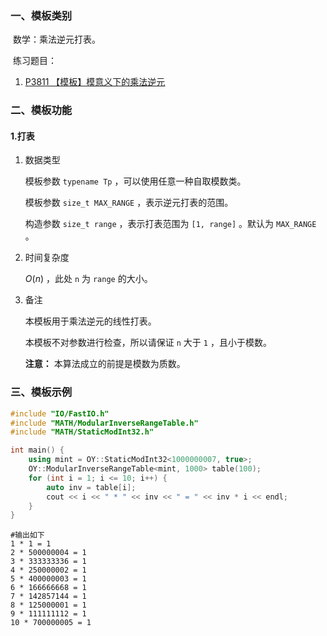 ### 一、模板类别

​	数学：乘法逆元打表。

​	练习题目：

1. [P3811 【模板】模意义下的乘法逆元](https://www.luogu.com.cn/problem/P3811)

### 二、模板功能

#### 1.打表

1. 数据类型

   模板参数 `typename Tp` ，可以使用任意一种自取模数类。
   
   模板参数 `size_t MAX_RANGE` ，表示逆元打表的范围。

   构造参数 `size_t range` ，表示打表范围为 `[1, range]` 。默认为 `MAX_RANGE` 。
   
2. 时间复杂度

   $O(n)$ ，此处 `n` 为 `range` 的大小。

3. 备注

   本模板用于乘法逆元的线性打表。
   
   本模板不对参数进行检查，所以请保证 `n` 大于 `1` ，且小于模数。
   
   **注意：** 本算法成立的前提是模数为质数。

### 三、模板示例

```c++
#include "IO/FastIO.h"
#include "MATH/ModularInverseRangeTable.h"
#include "MATH/StaticModInt32.h"

int main() {
    using mint = OY::StaticModInt32<1000000007, true>;
    OY::ModularInverseRangeTable<mint, 1000> table(100);
    for (int i = 1; i <= 10; i++) {
        auto inv = table[i];
        cout << i << " * " << inv << " = " << inv * i << endl;
    }
}
```

```
#输出如下
1 * 1 = 1
2 * 500000004 = 1
3 * 333333336 = 1
4 * 250000002 = 1
5 * 400000003 = 1
6 * 166666668 = 1
7 * 142857144 = 1
8 * 125000001 = 1
9 * 111111112 = 1
10 * 700000005 = 1

```

